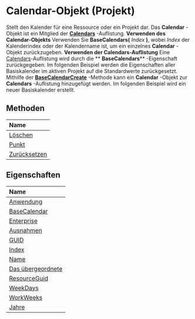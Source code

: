 
# Calendar-Objekt (Projekt)



Stellt den Kalender für eine Ressource oder ein Projekt dar. Das  **Calendar** -Objekt ist ein Mitglied der **[Calendars](a96c7b96-f0ab-5ec3-3d16-facea61b8ee5.md)** -Auflistung.
 **Verwenden des Calendar-Objekts**
Verwenden Sie  **BaseCalendars(** _Index_ **)**, wobei _Index_ der Kalenderindex oder der Kalendername ist, um ein einzelnes **Calendar** -Objekt zurückzugeben.
 **Verwenden der Calendars-Auflistung**
Eine [Calendars](fb7f55f6-6618-fb82-dae1-320953bcf79d.md)-Auflistung wird durch die  ** **BaseCalendars**** -Eigenschaft zurückgegeben. Im folgenden Beispiel werden die Eigenschaften aller Basiskalender im aktiven Projekt auf die Standardwerte zurückgesetzt.
Mithilfe der  **[BaseCalendarCreate](c9c92dff-255a-041b-c18d-49d6d75884e3.md)** -Methode kann ein **Calendar** -Objekt zur **Calendars** -Auflistung hinzugefügt werden. Im folgenden Beispiel wird ein neuer Basiskalender erstellt.

## Methoden



|**Name**|
|:-----|
|[Löschen](8bc3e8cc-34f4-17be-d142-51290ee4bea3.md)|
|[Punkt](b717bcbe-654b-5791-2002-d65e2a96617f.md)|
|[Zurücksetzen](fc638f47-36b5-aa36-55c2-882bd570b9cb.md)|

## Eigenschaften



|**Name**|
|:-----|
|[Anwendung](f3963ec1-923b-ea62-855b-107519dd7e13.md)|
|[BaseCalendar](3ea2b0e2-8d73-b564-fdd1-a098a8428562.md)|
|[Enterprise](1e160265-1c49-e95d-f04e-e87ce0222f85.md)|
|[Ausnahmen](2631d4c8-1e71-ca75-8291-8e2544e53c00.md)|
|[GUID](08230f82-fd1b-ef99-18e3-f6be75c3d2a8.md)|
|[Index](ad177421-1e7b-5c85-e437-f3d2b83a66c5.md)|
|[Name](e437e29c-ed61-c83a-53b7-8a0d1cb7cb4e.md)|
|[Das übergeordnete](b86fa5e8-f468-862e-f8a9-7ab2cb6b43b3.md)|
|[ResourceGuid](c66c3e90-06e0-5b48-3e44-48e366377258.md)|
|[WeekDays](4495a739-156b-8cda-d3d0-acbc56b767ff.md)|
|[WorkWeeks](c4a3887b-0518-2b22-0288-500ad567a301.md)|
|[Jahre](63f17754-d258-3fd2-5f20-33b8998e7e4d.md)|
